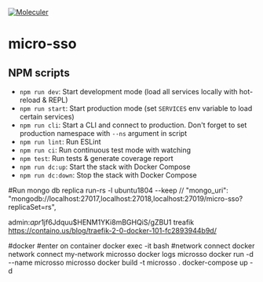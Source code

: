 [![Moleculer](https://badgen.net/badge/Powered%20by/Moleculer/0e83cd)](https://moleculer.services)

# micro-sso

## NPM scripts

- `npm run dev`: Start development mode (load all services locally with hot-reload & REPL)
- `npm run start`: Start production mode (set `SERVICES` env variable to load certain services)
- `npm run cli`: Start a CLI and connect to production. Don't forget to set production namespace with `--ns` argument in script
- `npm run lint`: Run ESLint
- `npm run ci`: Run continuous test mode with watching
- `npm test`: Run tests & generate coverage report
- `npm run dc:up`: Start the stack with Docker Compose
- `npm run dc:down`: Stop the stack with Docker Compose


#Run mongo db replica
run-rs -l ubuntu1804 --keep
// "mongo_uri": "mongodb://localhost:27017,localhost:27018,localhost:27019/micro-sso?replicaSet=rs",

admin:$apr1$jf6Jdquu$HENM1YKi8mBGHQiS/gZBU1
treafik
https://containo.us/blog/traefik-2-0-docker-101-fc2893944b9d/

#docker 
#enter on container
docker exec -it <mycontainer> bash
#network connect
docker network connect my-network microsso
docker logs microsso
docker run -d --name microsso  microsso
docker build -t microsso .
docker-compose up -d